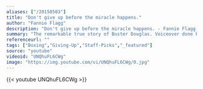 ```yaml
---
aliases: ["/20150503"]
title: "Don't give up before the miracle happens."
author: "Fannie Flagg"
description: "Don't give up before the miracle happens. - Fannie Flagg quotes from GetInspired365.com"
summary: "The remarkable true story of Buster Douglas. Voiceover done by the great Eric Thomas."
referenceurl: ""
tags: ["Boxing","Giving-Up","Staff-Picks","_featured"]
source: "youtube"
videoid: "UNQhuFL6CWg"
image: "https://img.youtube.com/vi/UNQhuFL6CWg/0.jpg"
---
```


{{< youtube UNQhuFL6CWg >}}
